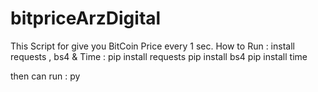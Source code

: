 # bitpriceArzDigital
This Script for give you BitCoin Price every 1 sec.
How to Run :
install requests , bs4 & Time :
  pip install requests
  pip install bs4
  pip install time

  then can run :
  py 
